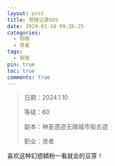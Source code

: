 ```yaml
---
layout: post
title: 导随记录605
date: 2024-01-10 09:26:25
categories:
  - 导随
  - 贤者
tags:
  - 导随
pin: true
toc: true
comments: true
---
```

> 日期：2024.1.10
>
> 等级：60
>
> 副本：神圣遗迹无限城市街古迹
>
> 职业：贤者

喜欢这种幻惑鳞粉一看就会的豆芽！